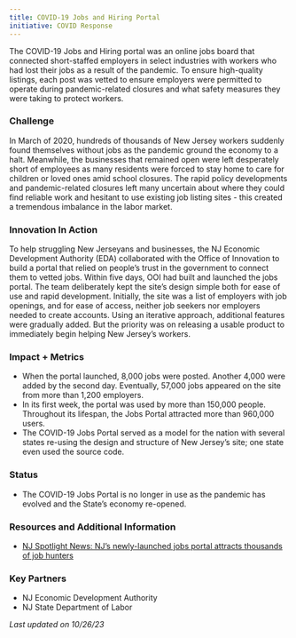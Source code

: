 ```yaml
---
title: COVID-19 Jobs and Hiring Portal
initiative: COVID Response
---
```


The COVID-19 Jobs and Hiring portal was an online jobs board that connected short-staffed employers in select industries with workers who had lost their jobs as a result of the pandemic. To ensure high-quality listings, each post was vetted to ensure employers were permitted to operate during pandemic-related closures and what safety measures they were taking to protect workers.

### Challenge

In March of 2020, hundreds of thousands of New Jersey workers suddenly found themselves without jobs as the pandemic ground the economy to a halt. Meanwhile, the businesses that remained open were left desperately short of employees as many residents were forced to stay home to care for children or loved ones amid school closures. The rapid policy developments and pandemic-related closures left many uncertain about where they could find reliable work and hesitant to use existing job listing sites \- this created a tremendous imbalance in the labor market.

### Innovation In Action

To help struggling New Jerseyans and businesses, the NJ Economic Development Authority (EDA) collaborated with the Office of Innovation to build a portal that relied on people’s trust in the government to connect them to vetted jobs. Within five days, OOI had built and launched the jobs portal. The team deliberately kept the site’s design simple both for ease of use and rapid development. Initially, the site was a list of employers with job openings, and for ease of access, neither job seekers nor employers needed to create accounts. Using an iterative approach, additional features were gradually added. But the priority was on releasing a usable product to immediately begin helping New Jersey’s workers.

### Impact \+ Metrics

* When the portal launched, 8,000 jobs were posted. Another 4,000 were added by the second day. Eventually, 57,000 jobs appeared on the site from more than 1,200 employers.  
* In its first week, the portal was used by more than 150,000 people. Throughout its lifespan, the Jobs Portal attracted more than 960,000 users.  
* The COVID-19 Jobs Portal served as a model for the nation with several states re-using the design and structure of New Jersey’s site; one state even used the source code.

### Status

* The COVID-19 Jobs Portal is no longer in use as the pandemic has evolved and the State’s economy re-opened.

### Resources and Additional Information

* [NJ Spotlight News: NJ’s newly-launched jobs portal attracts thousands of job hunters](https://www.njspotlight.com/2020/04/coronavirus-in-nj-newly-launched-jobs-portal-attracts-thousands-of-job-hunters/)

### Key Partners

* NJ Economic Development Authority  
* NJ State Department of Labor

*Last updated on 10/26/23*
